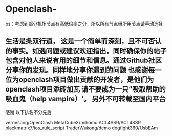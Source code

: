 # Openclash-
ps：考虑到部分机场节点有高低倍率之分，所以所有节点组所用节点请手动选择

生活是条双行道，
这是一个简单而深刻，且不可否认的事实。如遇问题或建议欢迎指出，同时确保你的帖子包含对他人来说有用的细节和信息。通过Github社区分享你的发现。同样地分享你遇到的问题
也感谢每一位为openclash项目做出贡献的开发者，是他们为openclash项目添砖加瓦
请不要成为一只“吸取帮助的吸血鬼（help vampire）‘。
另外不可转载至国内平台
-------------------------------------------------
感谢
以下排名不分先后

vernesong/OpenClash
MetaCubeX/mihomo
ACL4SSR/ACL4SSR
blackmatrix7/ios_rule_script
TraderWukong/demo
dogfight360/UsbEAm